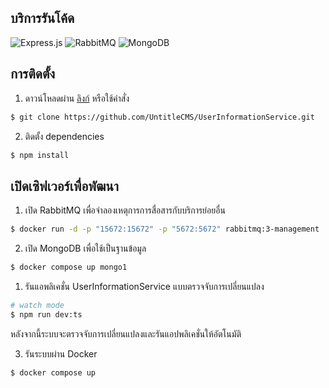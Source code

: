 ## บริการรันโค้ด

![Express.js](https://img.shields.io/badge/express.js-%23404d59.svg?style=for-the-badge&logo=express&logoColor=%2361DAFB)
![RabbitMQ](https://img.shields.io/badge/Rabbitmq-FF6600?style=for-the-badge&logo=rabbitmq&logoColor=white)
![MongoDB](https://img.shields.io/badge/MongoDB-%234ea94b.svg?style=for-the-badge&logo=mongodb&logoColor=white)

## การติดตั้ง

1. ดาวน์โหลดผ่าน [ลิงก์](https://github.com/UntitleCMS/UserInformationService/releases) หรือใช้คำสั่ง

```bash
$ git clone https://github.com/UntitleCMS/UserInformationService.git
```

2. ติดตั้ง dependencies

```bash
$ npm install
```

## เปิดเซิฟเวอร์เพื่อพัฒนา

1. เปิด RabbitMQ เพื่อจำลองเหตุการการสื่อสารกับบริการย่อยอื่น

```bash
$ docker run -d -p "15672:15672" -p "5672:5672" rabbitmq:3-management
```

2. เปิด MongoDB เพื่อใช้เป็นฐานข้อมูล

```bash
$ docker compose up mongo1
```


1. รันแอพลิเคชั่น UserInformationService แบบตรวจจับการเปลี่ยนแปลง

```bash
# watch mode
$ npm run dev:ts
```

หลังจากนี้ระบบจะตรวจจับการเปลี่ยนแปลงและรันแอปพลิเคชั่นให้อัตโนมัติ

3. รันระบบผ่าน Docker

```bash
$ docker compose up
```
